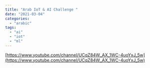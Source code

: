 ```yaml
---
title: "Arab IoT & AI Challenge "
date: "2021-03-04"
categories:
  - "arabic"
tags:
  - "ai"
  - "iot"
  - "ml"
---
```


[https://www.youtube.com/channel/UCqZ84W_AX_1WC-4uoYxJ_5w](https://www.youtube.com/channel/UCqZ84W_AX_1WC-4uoYxJ_5w)
